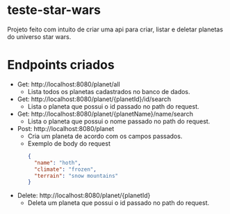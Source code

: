# teste-star-wars
Projeto feito com intuito de criar uma api para criar, listar e deletar planetas do universo star wars.

# Endpoints criados
 - Get: http://localhost:8080/planet/all
    - Lista todos os planetas cadastrados no banco de dados.
 - Get: http://localhost:8080/planet/{planetId}/id/search
    - Lista o planeta que possui o id passado no path do request.
 - Get: http://localhost:8080/planet/{planetName}/name/search
    - Lista o planeta que possui o nome passado no path do request.
 - Post: http://localhost:8080/planet
    - Cria um planeta de acordo com os campos passados.
    - Exemplo de body do request
      ```json
      {
        "name": "hoth",
        "climate": "frozen",
        "terrain": "snow mountains"
      }
      ```
 - Delete: http://localhost:8080/planet/{planetId}
    - Deleta um planeta que possui o id passado no path do request.
